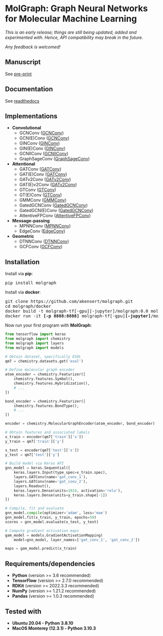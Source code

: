 # MolGraph: Graph Neural Networks for Molecular Machine Learning

*This is an early release; things are still being updated, added and experimented with. Hence, API compatibility may break in the future.*

*Any feedback is welcomed!*

## Manuscript
See [pre-print](https://arxiv.org/abs/2208.09944)

## Documentation
See [readthedocs](https://molgraph.readthedocs.io/en/latest/)

## Implementations

- **Convolutional**
    - GCNConv ([GCNConv](http://github.com/akensert/molgraph/tree/main/molgraph/layers/convolutional/gcn_conv.py))
    - GCN(E)Conv ([GCNConv](https://github.com/akensert/molgraph/tree/main/molgraph/layers/convolutional/gcn_conv.py))
    - GINConv ([GINConv](https://github.com/akensert/molgraph/tree/main/molgraph/layers/convolutional/gin_conv.py))
    - GIN(E)Conv ([GINConv](https://github.com/akensert/molgraph/tree/main/molgraph/layers/convolutional/gin_conv.py))
    - GCNIIConv ([GCNIIConv](https://github.com/akensert/molgraph/tree/main/molgraph/layers/convolutional/gcnii_conv.py))
    - GraphSageConv ([GraphSageConv](https://github.com/akensert/molgraph/tree/main/molgraph/layers/convolutional/graph_sage_conv.py))
- **Attentional**
    - GATConv ([GATConv](https://github.com/akensert/molgraph/tree/main/molgraph/layers/attentional/gat_conv.py))
    - GAT(E)Conv ([GATConv](https://github.com/akensert/molgraph/tree/main/molgraph/layers/attentional/gat_conv.py))
    - GATv2Conv ([GATv2Conv](https://github.com/akensert/molgraph/tree/main/molgraph/layers/attentional/gatv2_conv.py))
    - GAT(E)v2Conv ([GATv2Conv](https://github.com/akensert/molgraph/tree/main/molgraph/layers/attentional/gatv2_conv.py))
    - GTConv ([GTConv](https://github.com/akensert/molgraph/tree/main/molgraph/layers/attentional/gt_conv.py))
    - GT(E)Conv ([GTConv](https://github.com/akensert/molgraph/tree/main/molgraph/layers/attentional/gt_conv.py))
    - GMMConv ([GMMConv](https://github.com/akensert/molgraph/tree/main/molgraph/layers/attentional/gmm_conv.py))
    - GatedGCNConv ([GatedGCNConv](https://github.com/akensert/molgraph/tree/main/molgraph/layers/attentional/gated_gcn_conv.py))
    - GatedGCN(E)Conv ([GatedGCNConv](https://github.com/akensert/molgraph/tree/main/molgraph/layers/attentional/gated_gcn_conv.py))
    - AttentiveFPConv ([AttentiveFPConv](https://github.com/akensert/molgraph/tree/main/molgraph/layers/attentional/attentive_fp_conv.py))
- **Message-passing**
    - MPNNConv ([MPNNConv](https://github.com/akensert/molgraph/tree/main/molgraph/layers/message_passing/mpnn_conv.py))
    - EdgeConv ([EdgeConv](https://github.com/akensert/molgraph/tree/main/molgraph/layers/message_passing/edge_conv.py))
- **Geometric**
    - DTNNConv ([DTNNConv](https://github.com/akensert/molgraph/tree/main/molgraph/layers/geometric/dtnn_conv.py))
    - GCFConv ([GCFConv](https://github.com/akensert/molgraph/tree/main/molgraph/layers/geometric/gcf_conv.py))
    
## Installation

Install via **pip**:

<pre>
pip install molgraph
</pre>

Install via **docker**:

<pre>
git clone https://github.com/akensert/molgraph.git
cd molgraph/docker
docker build -t molgraph-tf[-gpu][-jupyter]/molgraph:0.0 molgraph-tf[-gpu][-jupyter]/
docker run -it <b>[-p 8888:8888]</b> molgraph-tf[-gpu]<b>[-jupyter]</b>/molgraph:0.0
</pre>

Now run your first program with **MolGraph**:

```python
from tensorflow import keras
from molgraph import chemistry
from molgraph import layers
from molgraph import models

# Obtain dataset, specifically ESOL
qm7 = chemistry.datasets.get('esol')

# Define molecular graph encoder
atom_encoder = chemistry.Featurizer([
    chemistry.features.Symbol(),
    chemistry.features.Hybridization(),
    # ...
])

bond_encoder = chemistry.Featurizer([
    chemistry.features.BondType(),
    # ...
])

encoder = chemistry.MolecularGraphEncoder(atom_encoder, bond_encoder)

# Obtain features and associated labels
x_train = encoder(qm7['train']['x'])
y_train = qm7['train']['y']

x_test = encoder(qm7['test']['x'])
y_test = qm7['test']['y']

# Build model via Keras API
gnn_model = keras.Sequential([
    keras.layers.Input(type_spec=x_train.spec),
    layers.GATConv(name='gat_conv_1'),
    layers.GATConv(name='gat_conv_2'),
    layers.Readout(),
    keras.layers.Dense(units=1024, activation='relu'),
    keras.layers.Dense(units=y_train.shape[-1])
])

# Compile, fit and evaluate
gnn_model.compile(optimizer='adam', loss='mae')
gnn_model.fit(x_train, y_train, epochs=50)
scores = gnn_model.evaluate(x_test, y_test)

# Compute gradient activation maps
gam_model = models.GradientActivationMapping(
    model=gnn_model, layer_names=['gat_conv_1', 'gat_conv_2'])

maps = gam_model.predict(x_train)
```

## Requirements/dependencies
- **Python** (version >= 3.6 recommended)
- **TensorFlow** (version >= 2.7.0 recommended)
- **RDKit** (version >= 2022.3.3 recommended)
- **NumPy** (version >= 1.21.2 recommended)
- **Pandas** (version >= 1.0.3 recommended)

## Tested with
- **Ubuntu 20.04 - Python 3.8.10**
- **MacOS Monterey (12.3.1) - Python 3.10.3**
